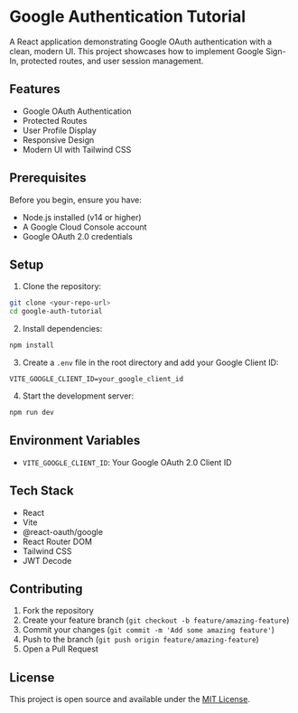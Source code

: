 # Google Authentication Tutorial

A React application demonstrating Google OAuth authentication with a clean, modern UI. This project showcases how to implement Google Sign-In, protected routes, and user session management.

## Features

- Google OAuth Authentication
- Protected Routes
- User Profile Display
- Responsive Design
- Modern UI with Tailwind CSS

## Prerequisites

Before you begin, ensure you have:
- Node.js installed (v14 or higher)
- A Google Cloud Console account
- Google OAuth 2.0 credentials

## Setup

1. Clone the repository:
```bash
git clone <your-repo-url>
cd google-auth-tutorial
```

2. Install dependencies:
```bash
npm install
```

3. Create a `.env` file in the root directory and add your Google Client ID:
```
VITE_GOOGLE_CLIENT_ID=your_google_client_id
```

4. Start the development server:
```bash
npm run dev
```

## Environment Variables

- `VITE_GOOGLE_CLIENT_ID`: Your Google OAuth 2.0 Client ID

## Tech Stack

- React
- Vite
- @react-oauth/google
- React Router DOM
- Tailwind CSS
- JWT Decode

## Contributing

1. Fork the repository
2. Create your feature branch (`git checkout -b feature/amazing-feature`)
3. Commit your changes (`git commit -m 'Add some amazing feature'`)
4. Push to the branch (`git push origin feature/amazing-feature`)
5. Open a Pull Request

## License
This project is open source and available under the [MIT License](LICENSE).
